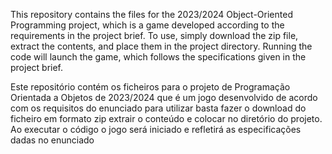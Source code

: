 This repository contains the files for the 2023/2024 Object-Oriented Programming project, which is a game developed according to the requirements in the project brief. To use, simply download the zip file, extract the contents, and place them in the project directory. Running the code will launch the game, which follows the specifications given in the project brief.

Este repositório contém os ficheiros para o projeto de Programação Orientada a Objetos de 2023/2024 que é um jogo desenvolvido de acordo com os requisitos do enunciado para utilizar basta fazer o download do ficheiro em formato zip extrair o conteúdo e colocar no diretório do projeto. Ao executar o código o jogo será iniciado e refletirá as especificações dadas no enunciado
